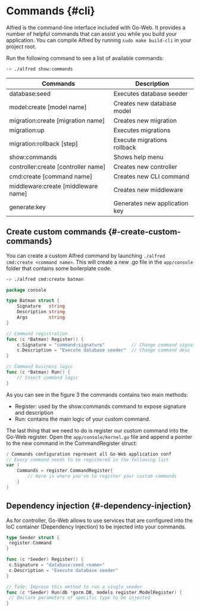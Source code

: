 # Commands {#cli}

Alfred is the command-line interface included with Go-Web. It provides a number of helpful commands that can assist you while you build your application. You can compile Alfred by running `sudo make build-cli` in your project root.

Run the following command to see a list of available commands:

```bash
-> ./alfred show:commands
```

| Commands                  | Description                            |
| ------------------------- | -------------------------------------- |
| database:seed             | Executes database seeder               |
| model:create [model name] | Creates new database model             |
| migration:create [migration name] | Creates new migration |
| migration:up | Executes migrations |
| migration:rollback [step] | Execute migrations rollback |
| show:commands | Shows help menu |
| controller:create [controller name] | Creates new controller |
| cmd:create [command name] | Creates new CLI command |
| middleware:create [middleware name] | Creates new middleware |
| generate:key | Generates new application key |

## Create custom commands {#-create-custom-commands}

You can create a custom Alfred command by launching `./alfred cmd:create <command name>`.
This will create a new .go file in the `app/console` folder that contains some boilerplate code.

```bash
-> ./alfred cmd:create batman
```

```go title="New custom command"
package console

type Batman struct {
    Signature   string
    Description string
    Args        string
}

// Command registration
func (c *Batman) Register() {
    c.Signature = "command:signature"          // Change command signature
    c.Description = "Execute database seeder"  // Change command desc
}

// Command business logic
func (c *Batman) Run() {
    // Insert command logic
}
```

As you can see in the figure 3 the commands contains two main methods:

* Register: used by the show:commands command to expose signature and description
* Run: contains the main logic of your custom command.

The last thing that we need to do is register our custom command into the Go-Web register.
Open the `app/console/kernel.go` file and append a pointer to the new command in the CommandRegister struct:

```go title="Command register structure"
/ Commands configuration represent all Go-Web application conf
// Every command needs to be registered in the following list
var (
    Commands = register.CommandRegister{
        // Here is where you've to register your custom commands
    }
)
```

## Dependency injection {#-dependency-injection}

As for controller, Go-Web allows to use services that are configured into the IoC container (Dependency Injection) to be injected into your commands.

```go title="Dependency Injection in CLI command"
type Seeder struct {
 register.Command
}

func (c *Seeder) Register() {
 c.Signature = "database:seed <name>"
 c.Description = "Execute database seeder"
}

// Todo: Improve this method to run a single seeder
func (c *Seeder) Run(db *gorm.DB, models register.ModelRegister) {
 // Declare parameters of specific type to be injected
}
